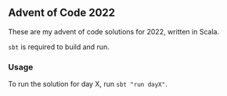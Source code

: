 ## Advent of Code 2022

These are my advent of code solutions for 2022, written in Scala.

`sbt` is required to build and run.

### Usage

To run the solution for day X, run `sbt "run dayX"`.
